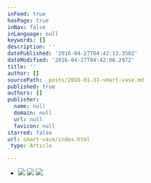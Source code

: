 ```yaml
---
inFeed: true
hasPage: true
inNav: false
inLanguage: null
keywords: []
description: ''
datePublished: '2016-04-27T04:42:13.350Z'
dateModified: '2016-04-27T04:42:06.297Z'
title: ''
author: []
sourcePath: _posts/2016-01-31-smart-vase.md
published: true
authors: []
publisher:
  name: null
  domain: null
  url: null
  favicon: null
starred: false
url: smart-vase/index.html
_type: Article

---
```

* ![](https://the-grid-user-content.s3-us-west-2.amazonaws.com/5df08931-0f91-40b8-9ef9-ec992633d963.jpg)
![](https://the-grid-user-content.s3-us-west-2.amazonaws.com/59aaec6f-efe2-4c0b-b58f-4167a19a940f.jpg)
![](https://the-grid-user-content.s3-us-west-2.amazonaws.com/c8432f25-87b7-41a0-a2a8-f5163e6a237e.jpg)